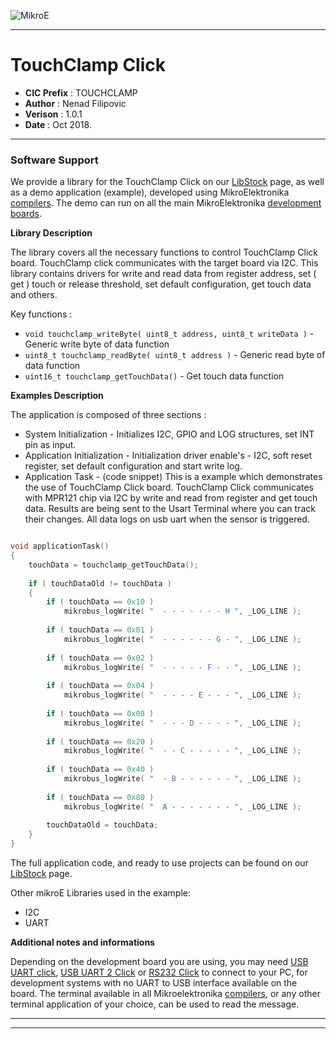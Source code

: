 ![MikroE](http://www.mikroe.com/img/designs/beta/logo_small.png)

---

# TouchClamp Click

- **CIC Prefix**  : TOUCHCLAMP
- **Author**      : Nenad Filipovic
- **Verison**     : 1.0.1
- **Date**        : Oct 2018.

---

### Software Support

We provide a library for the TouchClamp Click on our [LibStock](https://libstock.mikroe.com/projects/view/1789/touchclamp-click) 
page, as well as a demo application (example), developed using MikroElektronika 
[compilers](http://shop.mikroe.com/compilers). The demo can run on all the main 
MikroElektronika [development boards](http://shop.mikroe.com/development-boards).

**Library Description**

The library covers all the necessary functions to control TouchClamp Click board.
TouchClamp click communicates with the target board via I2C. 
This library contains drivers for write and read data from register address,
set ( get ) touch or release threshold, set default configuration, get touch data and others. 

Key functions :

- ``` void touchclamp_writeByte( uint8_t address, uint8_t writeData ) ``` - Generic write byte of data function
- ``` uint8_t touchclamp_readByte( uint8_t address ) ``` - Generic read byte of data function
- ``` uint16_t touchclamp_getTouchData() ``` - Get touch data function

**Examples Description**

The application is composed of three sections :

- System Initialization - Initializes I2C, GPIO and LOG structures, set INT pin as input.
- Application Initialization - Initialization driver enable's - I2C,
     soft reset register, set default configuration and start write log.
- Application Task - (code snippet) This is a example which demonstrates the use of TouchClamp Click board.
     TouchClamp Click communicates with MPR121 chip via I2C
     by write and read from register and get touch data.
     Results are being sent to the Usart Terminal where you can track their changes.
     All data logs on usb uart when the sensor is triggered.


```.c

void applicationTask()
{
    touchData = touchclamp_getTouchData();
    
    if ( touchDataOld != touchData )
    {
        if ( touchData == 0x10 )
            mikrobus_logWrite( "  - - - - - - - H ", _LOG_LINE );
            
        if ( touchData == 0x01 )
            mikrobus_logWrite( "  - - - - - - G - ", _LOG_LINE );
            
        if ( touchData == 0x02 )
            mikrobus_logWrite( "  - - - - - F - - ", _LOG_LINE );
            
        if ( touchData == 0x04 )
            mikrobus_logWrite( "  - - - - E - - - ", _LOG_LINE );
            
        if ( touchData == 0x08 )
            mikrobus_logWrite( "  - - - D - - - - ", _LOG_LINE );
            
        if ( touchData == 0x20 )
            mikrobus_logWrite( "  - - C - - - - - ", _LOG_LINE );
            
        if ( touchData == 0x40 )
            mikrobus_logWrite( "  - B - - - - - - ", _LOG_LINE );
            
        if ( touchData == 0x80 )
            mikrobus_logWrite( "  A - - - - - - - ", _LOG_LINE );
      
        touchDataOld = touchData;
    }
}

```



The full application code, and ready to use projects can be found on our 
[LibStock](https://libstock.mikroe.com/projects/view/1789/touchclamp-click) page.

Other mikroE Libraries used in the example:

- I2C
- UART


**Additional notes and informations**

Depending on the development board you are using, you may need 
[USB UART click](http://shop.mikroe.com/usb-uart-click), 
[USB UART 2 Click](http://shop.mikroe.com/usb-uart-2-click) or 
[RS232 Click](http://shop.mikroe.com/rs232-click) to connect to your PC, for 
development systems with no UART to USB interface available on the board. The 
terminal available in all Mikroelektronika 
[compilers](http://shop.mikroe.com/compilers), or any other terminal application 
of your choice, can be used to read the message.

---
---

